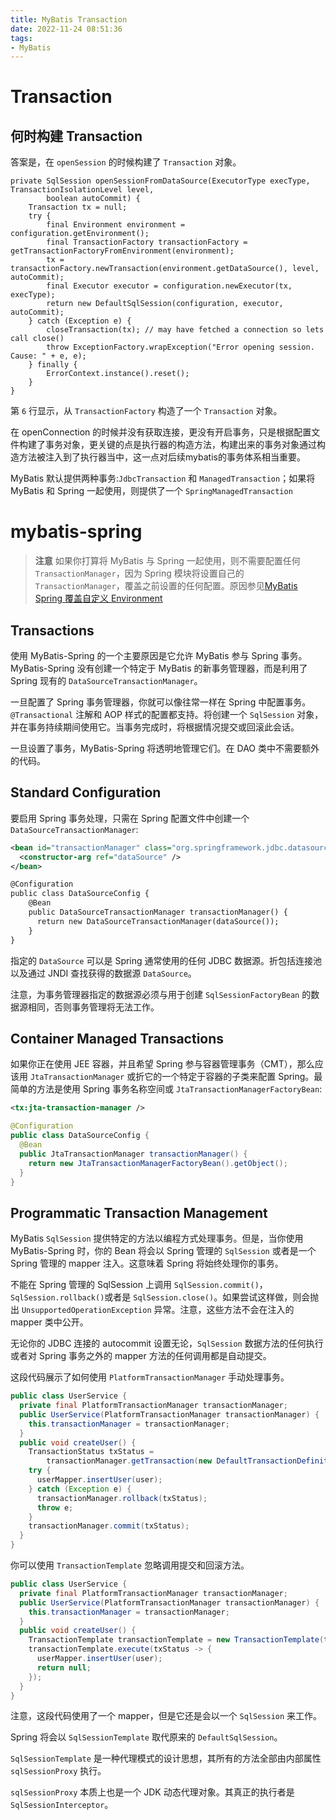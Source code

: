 ```yaml
---
title: MyBatis Transaction
date: 2022-11-24 08:51:36
tags:
- MyBatis
---
```


# Transaction

## 何时构建 Transaction

答案是，在 `openSession` 的时候构建了 `Transaction` 对象。
```java{.line-numbers}
private SqlSession openSessionFromDataSource(ExecutorType execType, TransactionIsolationLevel level,
        boolean autoCommit) {
    Transaction tx = null;
    try {
        final Environment environment = configuration.getEnvironment();
        final TransactionFactory transactionFactory = getTransactionFactoryFromEnvironment(environment);
        tx = transactionFactory.newTransaction(environment.getDataSource(), level, autoCommit);
        final Executor executor = configuration.newExecutor(tx, execType);
        return new DefaultSqlSession(configuration, executor, autoCommit);
    } catch (Exception e) {
        closeTransaction(tx); // may have fetched a connection so lets call close()
        throw ExceptionFactory.wrapException("Error opening session.  Cause: " + e, e);
    } finally {
        ErrorContext.instance().reset();
    }
}
```

第 `6` 行显示，从 `TransactionFactory` 构造了一个 `Transaction` 对象。

在 openConnection 的时候并没有获取连接，更没有开启事务，只是根据配置文件构建了事务对象，更关键的点是执行器的构造方法，构建出来的事务对象通过构造方法被注入到了执行器当中，这一点对后续mybatis的事务体系相当重要。

MyBatis 默认提供两种事务:`JdbcTransaction` 和 `ManagedTransaction`；如果将 MyBatis 和 Spring 一起使用，则提供了一个 `SpringManagedTransaction`


# mybatis-spring

> **注意** 如果你打算将 MyBatis 与 Spring 一起使用，则不需要配置任何 `TransactionManager`，因为 Spring 模块将设置自己的 `TransactionManager`，覆盖之前设置的任何配置。原因参见[MyBatis Spring 覆盖自定义 Environment](../MyBatis-Spring-覆盖自定义-Environment)

## Transactions

使用 MyBatis-Spring 的一个主要原因是它允许 MyBatis 参与 Spring 事务。MyBatis-Spring 没有创建一个特定于 MyBatis 的新事务管理器，而是利用了 Spring 现有的 `DataSourceTransactionManager`。

一旦配置了 Spring 事务管理器，你就可以像往常一样在 Spring 中配置事务。`@Transactional` 注解和 AOP 样式的配置都支持。将创建一个 `SqlSession` 对象，并在事务持续期间使用它。当事务完成时，将根据情况提交或回滚此会话。

一旦设置了事务，MyBatis-Spring 将透明地管理它们。在 DAO 类中不需要额外的代码。


## Standard Configuration

要启用 Spring 事务处理，只需在 Spring 配置文件中创建一个 `DataSourceTransactionManager`:

```xml
<bean id="transactionManager" class="org.springframework.jdbc.datasource.DataSourceTransactionManager">
  <constructor-arg ref="dataSource" />
</bean>
```

```xml
@Configuration
public class DataSourceConfig {
    @Bean
    public DataSourceTransactionManager transactionManager() {
      return new DataSourceTransactionManager(dataSource());
    }
}
```

指定的 `DataSource` 可以是 Spring 通常使用的任何 JDBC 数据源。折包括连接池以及通过 JNDI 查找获得的数据源 `DataSource`。

注意，为事务管理器指定的数据源必须与用于创建 `SqlSessionFactoryBean` 的数据源相同，否则事务管理将无法工作。


## Container Managed Transactions
如果你正在使用 JEE 容器，并且希望 Spring 参与容器管理事务（CMT），那么应该用 `JtaTransactionManager` 或折它的一个特定于容器的子类来配置 Spring。最简单的方法是使用 Spring 事务名称空间或 `JtaTransactionManagerFactoryBean`:

```xml
<tx:jta-transaction-manager />
```

```java
@Configuration
public class DataSourceConfig {
  @Bean
  public JtaTransactionManager transactionManager() {
    return new JtaTransactionManagerFactoryBean().getObject();
  }
}
```

## Programmatic Transaction Management

MyBatis `SqlSession` 提供特定的方法以编程方式处理事务。但是，当你使用 MyBatis-Spring 时，你的 Bean 将会以 Spring 管理的 `SqlSession` 或者是一个 Spring 管理的 mapper 注入。这意味着 Spring 将始终处理你的事务。

不能在 Spring 管理的 SqlSession 上调用 `SqlSession.commit()`，`SqlSession.rollback()`或者是 `SqlSession.close()`。如果尝试这样做，则会抛出 `UnsupportedOperationException` 异常。注意，这些方法不会在注入的 mapper 类中公开。

无论你的 JDBC 连接的 autocommit 设置无论，`SqlSession` 数据方法的任何执行或者对 Spring 事务之外的 mapper 方法的任何调用都是自动提交。


这段代码展示了如何使用 `PlatformTransactionManager` 手动处理事务。

```java
public class UserService {
  private final PlatformTransactionManager transactionManager;
  public UserService(PlatformTransactionManager transactionManager) {
    this.transactionManager = transactionManager;
  }
  public void createUser() {
    TransactionStatus txStatus =
        transactionManager.getTransaction(new DefaultTransactionDefinition());
    try {
      userMapper.insertUser(user);
    } catch (Exception e) {
      transactionManager.rollback(txStatus);
      throw e;
    }
    transactionManager.commit(txStatus);
  }
}
```

你可以使用 `TransactionTemplate` 忽略调用提交和回滚方法。


```java
public class UserService {
  private final PlatformTransactionManager transactionManager;
  public UserService(PlatformTransactionManager transactionManager) {
    this.transactionManager = transactionManager;
  }
  public void createUser() {
    TransactionTemplate transactionTemplate = new TransactionTemplate(transactionManager);
    transactionTemplate.execute(txStatus -> {
      userMapper.insertUser(user);
      return null;
    });
  }
}
```

注意，这段代码使用了一个 mapper，但是它还是会以一个 `SqlSession` 来工作。


Spring 将会以 `SqlSessionTemplate` 取代原来的 `DefaultSqlSession`。

`SqlSessionTemplate` 是一种代理模式的设计思想，其所有的方法全部由内部属性 `sqlSessionProxy` 执行。

`sqlSessionProxy` 本质上也是一个 JDK 动态代理对象。其真正的执行者是 `SqlSessionInterceptor`。

